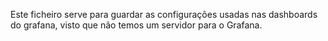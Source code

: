 Este ficheiro serve para guardar as configurações usadas nas dashboards do grafana, visto que não temos um servidor para o Grafana.
